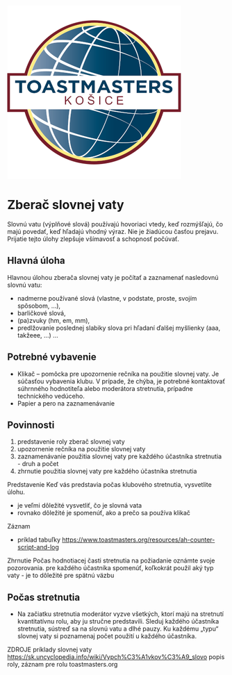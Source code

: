 ![alt text][logo]

# Zberač slovnej vaty
Slovnú vatu (výplňové slová) používajú hovoriaci vtedy, keď rozmýšľajú, čo majú povedať, keď hľadajú vhodný výraz.
Nie je žiadúcou časťou prejavu.
Prijatie tejto úlohy zlepšuje všímavosť a schopnosť počúvať.

## Hlavná úloha
Hlavnou úlohou zberača slovnej vaty je počítať a zaznamenať nasledovnú slovnú vatu:
- nadmerne používané slová (vlastne, v podstate, proste, svojím spôsobom, ...), 
- barličkové slová, 
- (pa)zvuky (hm, em, mm), 
- predlžovanie poslednej slabiky slova pri hľadaní ďalšej myšlienky (aaa, takžeee, ...)
...

## Potrebné vybavenie
- Klikač – pomôcka pre upozornenie rečníka na použitie slovnej vaty. 
	Je súčasťou vybavenia klubu. V prípade, že chýba, je potrebné kontaktovať súhrnného hodnotiteľa alebo moderátora stretnutia, prípadne technického vedúceho.
- Papier a pero na zaznamenávanie

## Povinnosti
1. predstavenie roly zberač slovnej vaty
2. upozornenie rečníka na použitie slovnej vaty
3. zaznamenávanie použitia slovnej vaty pre každého účastníka stretnutia - druh a počet
4. zhrnutie použitia slovnej vaty pre každého účastníka stretnutia

Predstavenie
Keď vás predstavia počas klubového stretnutia, vysvetlite úlohu.
- je veľmi dôležité vysvetliť, čo je slovná vata
- rovnako dôležité je spomenúť, ako a prečo sa používa klikač

Záznam
- príklad tabuľky 
https://www.toastmasters.org/resources/ah-counter-script-and-log

Zhrnutie
Počas hodnotiacej časti stretnutia na požiadanie oznámte svoje pozorovania. 
pre každého účastníka spomenúť, koľkokrát použil aký typ vaty - je to dôležité pre spätnú väzbu   

## Počas stretnutia
- Na začiatku stretnutia moderátor vyzve všetkých, ktorí majú na stretnutí kvantitatívnu rolu, aby ju stručne predstavili.
Sleduj každého účastníka stretnutia, sústreď sa na slovnú vatu a dlhé pauzy. Ku každému „typu“ slovnej vaty si poznamenaj počet použití u každého účastníka.

ZDROJE
príklady slovnej vaty https://sk.uncyclopedia.info/wiki/Vypch%C3%A1vkov%C3%A9_slovo
popis roly, záznam pre rolu toastmasters.org

[logo]: https://github.com/toastmasters-kosice/graficke-podklady/raw/master/Log%C3%A1/%C5%A0tandardn%C3%A9%20zmen%C5%A1en%C3%A9%20logo%20TMKE.png "Logo Toastmasters Košice"
